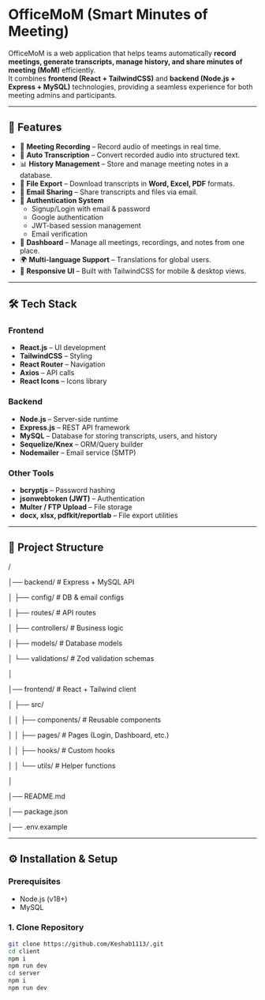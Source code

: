# OfficeMoM (Smart Minutes of Meeting)

OfficeMoM is a web application that helps teams automatically **record meetings, generate transcripts, manage history, and share minutes of meeting (MoM)** efficiently.  
It combines **frontend (React + TailwindCSS)** and **backend (Node.js + Express + MySQL)** technologies, providing a seamless experience for both meeting admins and participants.

---

## 🚀 Features

- 🎤 **Meeting Recording** – Record audio of meetings in real time.
- 📝 **Auto Transcription** – Convert recorded audio into structured text.
- 📊 **History Management** – Store and manage meeting notes in a database.
- 🔗 **File Export** – Download transcripts in **Word, Excel, PDF** formats.
- 📧 **Email Sharing** – Share transcripts and files via email.
- 🔐 **Authentication System**  
  - Signup/Login with email & password  
  - Google authentication  
  - JWT-based session management  
  - Email verification  
- 📌 **Dashboard** – Manage all meetings, recordings, and notes from one place.
- 🌍 **Multi-language Support** – Translations for global users.
- 📱 **Responsive UI** – Built with TailwindCSS for mobile & desktop views.

---

## 🛠️ Tech Stack

### Frontend
- **React.js** – UI development
- **TailwindCSS** – Styling
- **React Router** – Navigation
- **Axios** – API calls
- **React Icons** – Icons library

### Backend
- **Node.js** – Server-side runtime
- **Express.js** – REST API framework
- **MySQL** – Database for storing transcripts, users, and history
- **Sequelize/Knex** – ORM/Query builder
- **Nodemailer** – Email service (SMTP)

### Other Tools
- **bcryptjs** – Password hashing
- **jsonwebtoken (JWT)** – Authentication
- **Multer / FTP Upload** – File storage
- **docx, xlsx, pdfkit/reportlab** – File export utilities

---

## 📂 Project Structure

/

│── backend/ # Express + MySQL API

│ ├── config/ # DB & email configs

│ ├── routes/ # API routes

│ ├── controllers/ # Business logic

│ ├── models/ # Database models

│ └── validations/ # Zod validation schemas

│

│── frontend/ # React + Tailwind client

│ ├── src/

│ │ ├── components/ # Reusable components

│ │ ├── pages/ # Pages (Login, Dashboard, etc.)

│ │ ├── hooks/ # Custom hooks

│ │ └── utils/ # Helper functions

│

│── README.md

│── package.json

│── .env.example


---


## ⚙️ Installation & Setup

### Prerequisites
- Node.js (v18+)  
- MySQL  

### 1. Clone Repository
```bash
git clone https://github.com/Keshab1113/.git
cd client
npm i
npm run dev
cd server
npm i
npm run dev
```
